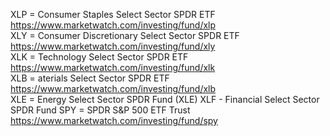 


XLP = Consumer Staples Select Sector SPDR ETF  https://www.marketwatch.com/investing/fund/xlp    
XLY = Consumer Discretionary Select Sector SPDR ETF  https://www.marketwatch.com/investing/fund/xly   
XLK = Technology Select Sector SPDR ETF  https://www.marketwatch.com/investing/fund/xlk    
XLB = aterials Select Sector SPDR ETF    https://www.marketwatch.com/investing/fund/xlb   
XLE = Energy Select Sector SPDR Fund (XLE)
XLF - Financial Select Sector SPDR Fund 
SPY = SPDR S&P 500 ETF Trust   https://www.marketwatch.com/investing/fund/spy     










